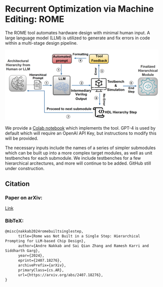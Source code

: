 # Recurrent Optimization via Machine Editing: ROME
The ROME tool automates hardware design with minimal human input. A large language model (LLM) is utilized to generate and fix errors in code within a multi-stage design pipeline.

![ROME-flowchart](https://github.com/ajn313/ROME-LLM/blob/main/supplements/flowchart.png)

We provide a [Colab notebook](https://github.com/ajn313/ROME-LLM/blob/main/ROME_demo.ipynb) which implements the tool. GPT-4 is used by default which will require an OpenAI API Key, but instructions to modify this will be provided.

The necessary inputs include the names of a series of simpler submodules which can be built up into a more complex target modules, as well as unit testbenches for each submodule. We include testbenches for a few hierarchical arcitectures, and more will continue to be added. GitHub still under construction. 

## Citation
### Paper on arXiv:
[Link](https://arxiv.org/abs/2407.18276)
### BibTeX:
```
@misc{nakkab2024romebuiltsinglestep,
      title={Rome was Not Built in a Single Step: Hierarchical Prompting for LLM-based Chip Design}, 
      author={Andre Nakkab and Sai Qian Zhang and Ramesh Karri and Siddharth Garg},
      year={2024},
      eprint={2407.18276},
      archivePrefix={arXiv},
      primaryClass={cs.AR},
      url={https://arxiv.org/abs/2407.18276}, 
}
```
